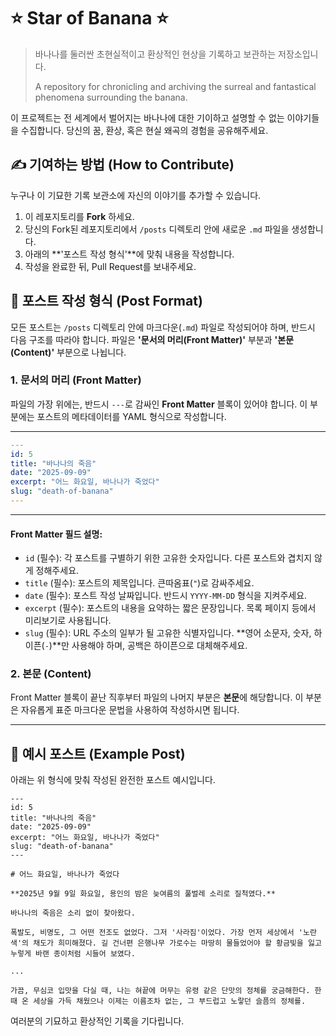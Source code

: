 # ⭐ Star of Banana ⭐

> 바나나를 둘러싼 초현실적이고 환상적인 현상을 기록하고 보관하는 저장소입니다.
>
> A repository for chronicling and archiving the surreal and fantastical phenomena surrounding the banana.

이 프로젝트는 전 세계에서 벌어지는 바나나에 대한 기이하고 설명할 수 없는 이야기들을 수집합니다. 당신의 꿈, 환상, 혹은 현실 왜곡의 경험을 공유해주세요.

## ✍️ 기여하는 방법 (How to Contribute)

누구나 이 기묘한 기록 보관소에 자신의 이야기를 추가할 수 있습니다.

1.  이 레포지토리를 **Fork** 하세요.
2.  당신의 Fork된 레포지토리에서 `/posts` 디렉토리 안에 새로운 `.md` 파일을 생성합니다.
3.  아래의 **'포스트 작성 형식'**에 맞춰 내용을 작성합니다.
4.  작성을 완료한 뒤, Pull Request를 보내주세요.

## 📄 포스트 작성 형식 (Post Format)

모든 포스트는 `/posts` 디렉토리 안에 마크다운(`.md`) 파일로 작성되어야 하며, 반드시 다음 구조를 따라야 합니다. 파일은 **'문서의 머리(Front Matter)'** 부분과 **'본문(Content)'** 부분으로 나뉩니다.

### 1. 문서의 머리 (Front Matter)

파일의 가장 위에는, 반드시 `---`로 감싸인 **Front Matter** 블록이 있어야 합니다. 이 부분에는 포스트의 메타데이터를 YAML 형식으로 작성합니다.

---
```yaml
---
id: 5
title: "바나나의 죽음"
date: "2025-09-09"
excerpt: "어느 화요일, 바나나가 죽었다"
slug: "death-of-banana"
---
```
---

#### **Front Matter 필드 설명:**

* `id` (필수): 각 포스트를 구별하기 위한 고유한 숫자입니다. 다른 포스트와 겹치지 않게 정해주세요.
* `title` (필수): 포스트의 제목입니다. 큰따옴표(`"`)로 감싸주세요.
* `date` (필수): 포스트 작성 날짜입니다. 반드시 `YYYY-MM-DD` 형식을 지켜주세요.
* `excerpt` (필수): 포스트의 내용을 요약하는 짧은 문장입니다. 목록 페이지 등에서 미리보기로 사용됩니다.
* `slug` (필수): URL 주소의 일부가 될 고유한 식별자입니다. **영어 소문자, 숫자, 하이픈(`-`)**만 사용해야 하며, 공백은 하이픈으로 대체해주세요.

### 2. 본문 (Content)

Front Matter 블록이 끝난 직후부터 파일의 나머지 부분은 **본문**에 해당합니다. 이 부분은 자유롭게 표준 마크다운 문법을 사용하여 작성하시면 됩니다.

---

## 📝 예시 포스트 (Example Post)

아래는 위 형식에 맞춰 작성된 완전한 포스트 예시입니다.

```
---
id: 5
title: "바나나의 죽음"
date: "2025-09-09"
excerpt: "어느 화요일, 바나나가 죽었다"
slug: "death-of-banana"
---

# 어느 화요일, 바나나가 죽었다

**2025년 9월 9일 화요일, 용인의 밤은 늦여름의 풀벌레 소리로 질척였다.**

바나나의 죽음은 소리 없이 찾아왔다.

폭발도, 비명도, 그 어떤 전조도 없었다. 그저 '사라짐'이었다. 가장 먼저 세상에서 '노란색'의 채도가 희미해졌다. 길 건너편 은행나무 가로수는 마땅히 물들었어야 할 황금빛을 잃고 누렇게 바랜 종이처럼 시들어 보였다.

...

가끔, 무심코 입맛을 다실 때, 나는 혀끝에 머무는 유령 같은 단맛의 정체를 궁금해한다. 한때 온 세상을 가득 채웠으나 이제는 이름조차 없는, 그 부드럽고 노랗던 슬픔의 정체를.
```

여러분의 기묘하고 환상적인 기록을 기다립니다.